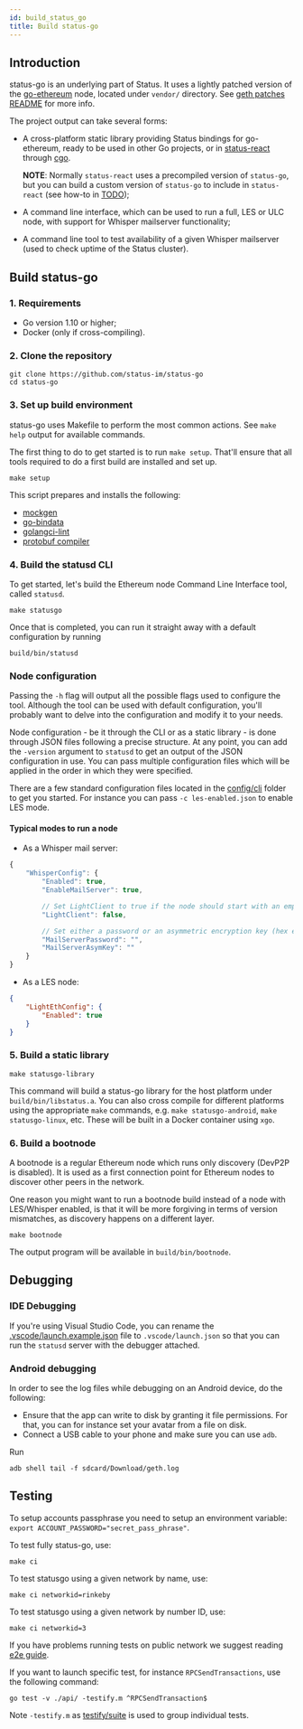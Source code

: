 ```yaml
---
id: build_status_go
title: Build status-go
---
```


## Introduction

status-go is an underlying part of Status. It uses a lightly patched version of the [go-ethereum](https://github.com/ethereum/go-ethereum) node, located under `vendor/` directory. See [geth patches README](https://github.com/status-im/status-go/blob/develop/_assets/patches/geth/README.md) for more info.

The project output can take several forms:

- A cross-platform static library providing Status bindings for go-ethereum, ready to be used in other Go projects, or in [status-react](https://github.com/status-im/status-react) through [cgo](https://golang.org/cmd/cgo/).

  **NOTE**: Normally `status-react` uses a precompiled version of `status-go`, but you can build a custom version of `status-go` to include in `status-react` (see how-to in [TODO]());
- A command line interface, which can be used to run a full, LES or ULC node, with support for Whisper mailserver functionality;
- A command line tool to test availability of a given Whisper mailserver (used to check uptime of the Status cluster).

## Build status-go

### 1. Requirements

- Go version 1.10 or higher;
- Docker (only if cross-compiling).

### 2. Clone the repository

```shell
git clone https://github.com/status-im/status-go
cd status-go
```

### 3. Set up build environment

status-go uses Makefile to perform the most common actions. See `make help` output for available commands.

The first thing to do to get started is to run `make setup`. That'll ensure that all tools required to do a first build are installed and set up.

```shell
make setup
```

This script prepares and installs the following:

- [mockgen](github.com/golang/mock/mockgen)
- [go-bindata](github.com/kevinburke/go-bindata/go-bindata)
- [golangci-lint](https://github.com/golangci/golangci-lint)
- [protobuf compiler](https://github.com/protocolbuffers/protobuf)

### 4. Build the statusd CLI

To get started, let's build the Ethereum node Command Line Interface tool, called `statusd`.

```shell
make statusgo
```

Once that is completed, you can run it straight away with a default configuration by running

```shell
build/bin/statusd
```

### Node configuration

Passing the `-h` flag will output all the possible flags used to configure the tool. Although the tool can be used with default configuration, you'll probably want to delve into the configuration and modify it to your needs.

Node configuration - be it through the CLI or as a static library - is done through JSON files following a precise structure. At any point, you can add the `-version` argument to `statusd` to get an output of the JSON configuration in use. You can pass multiple configuration files which will be applied in the order in which they were specified.

There are a few standard configuration files located in the [config/cli](https://github.com/status-im/status-go/blob/develop/config/cli) folder to get you started. For instance you can pass `-c les-enabled.json` to enable LES mode.

#### Typical modes to run a node

- As a Whisper mail server:

```javascript
{
    "WhisperConfig": {
        "Enabled": true,
        "EnableMailServer": true,

        // Set LightClient to true if the node should start with an empty bloom filter and not forward messages from other nodes
        "LightClient": false,

        // Set either a password or an asymmetric encryption key (hex encoded) to use to decrypt incoming Whisper requests
        "MailServerPassword": "",
        "MailServerAsymKey": ""
    }
}
```

- As a LES node:

```json
{
    "LightEthConfig": {
        "Enabled": true
    }
}
```

### 5. Build a static library

```shell
make statusgo-library
```

This command will build a status-go library for the host platform under `build/bin/libstatus.a`. You can also cross compile for different platforms using the appropriate `make` commands, e.g. `make statusgo-android`, `make statusgo-linux`, etc. These will be built in a Docker container using `xgo`.

### 6. Build a bootnode

A bootnode is a regular Ethereum node which runs only discovery (DevP2P is disabled). It is used as a first connection point for Ethereum nodes to discover other peers in the network.

One reason you might want to run a bootnode build instead of a node with LES/Whisper enabled, is that it will be more forgiving in terms of version mismatches, as discovery happens on a different layer.

```shell
make bootnode
```

The output program will be available in `build/bin/bootnode`.

## Debugging

### IDE Debugging

If you're using Visual Studio Code, you can rename the [.vscode/launch.example.json](https://github.com/status-im/status-go/blob/develop/.vscode/launch.example.json) file to `.vscode/launch.json` so that you can run the `statusd` server with the debugger attached.

### Android debugging

In order to see the log files while debugging on an Android device, do the following:

- Ensure that the app can write to disk by granting it file permissions. For that, you can for instance set your avatar from a file on disk.
- Connect a USB cable to your phone and make sure you can use `adb`.

Run

```shell
adb shell tail -f sdcard/Download/geth.log
```

## Testing

To setup accounts passphrase you need to setup an environment variable: `export ACCOUNT_PASSWORD="secret_pass_phrase"`.

To test fully status-go, use:

```shell
make ci
```

To test statusgo using a given network by name, use:

```shell
make ci networkid=rinkeby
```

To test statusgo using a given network by number ID, use:

```shell
make ci networkid=3
```

If you have problems running tests on public network we suggest reading [e2e guide](https://github.com/status-im/status-go/blob/develop/t/e2e/README.md).

If you want to launch specific test, for instance `RPCSendTransactions`, use the following command:

```shell
go test -v ./api/ -testify.m ^RPCSendTransaction$
```

Note `-testify.m` as [testify/suite](https://godoc.org/github.com/stretchr/testify/suite) is used to group individual tests.
